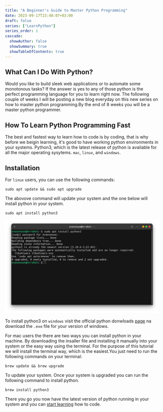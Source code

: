 ```yaml
---
title: "A Beginner's Guide to Master Python Programming"
date: 2023-09-17T23:40:07+03:00
draft: false
series: ["LearnPython"]
series_order: 1
cascade:
  showAuthor: false
  showSummary: true
  showTableOfContents: true
---
```

## What Can I Do With Python?

Would you like to build sleek web applications or to automate some monotonous tasks? If the answer is  yes to any of those python is the perfect programming language for you to learn right now. The following couple of weeks I will be posting a  new blog everyday on this new series on how to master python programming.By the end of 8 weeks you will be a master python programmer.

## How To Learn Python Programming Fast 
The best and fastest way to learn how to code is by coding, that is why before we beigin learning, it's good to have working python environments in your systems. Python3, which is the latest release of python is available for all the major operating sysytems. `mac`, `linux`, and `windows`.

## Installation
For `linux` users, you can use the following commands:
```console
sudo apt update && sudo apt upgrade 
```
The abovove command will update your system and the one below will install python in your system.
```console
sudo apt install python3
```
![](install.png "Screenshot from Evan's computer")

To install python3 on `windows` visit the official python donwloads [page](https://python.org) na download the `.exe` file for your version of windows.

For mac users the there are two ways you can install python in your machine. By downloading the insaller file and installing it manually into your system or the easy way using the terminal.
For the purpose of this tutorial we will install the terminal way, which is the easiest.You just need to run the following commands on your terminal:

```console
brew update && brew upgrade 
```
To update your system. Once your system is upgraded you can run the following command to install python.
```console
brew install python3
```
There you go you now have the latest version of python running in your system and you can [start learning](https://muuo.codes/posts/learnpython/whatispython/) how to code.
